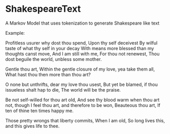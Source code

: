 # ShakespeareText
A Markov Model that uses tokenization to generate Shakespeare like text

Example:

Profitless usurer why dost thou spend, Upon thy self deceivest By wilful taste of what thy self in your decay With means more blessed than my thoughts canst move, And I am still with me, For thou not renewest, Thou dost beguile the world, unbless some mother.

Gentle thou art, Within the gentle closure of my love, yea take them all, What hast thou then more than thou art?

O none but unthrifts, dear my love thou usest, But yet be blamed, if thou issueless shalt hap to die, The world will be the praise.

Be not self-willed for thou art old, And see thy blood warm when thou art not, though I feel thou art, and therefore to be won, Beauteous thou art, If ten of thine ten times happy me.

Those pretty wrongs that liberty commits, When I am old, So long lives this, and this gives life to thee.
